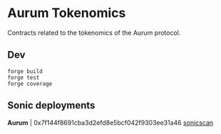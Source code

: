 # Aurum Tokenomics

Contracts related to the tokenomics of the Aurum protocol.

## Dev

```shell
forge build
forge test
forge coverage
```

## Sonic deployments

**Aurum** | 0x7f144f8691cba3d2efd8e5bcf042f9303ee31a46 [sonicscan](https://sonicscan.org/address/0x7f144f8691cba3d2efd8e5bcf042f9303ee31a46)
